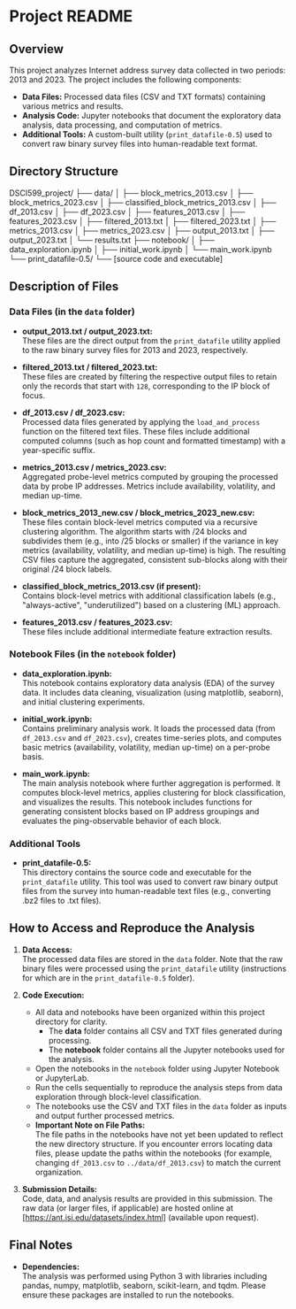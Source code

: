 # Project README

## Overview

This project analyzes Internet address survey data collected in two periods: 2013 and 2023. The project includes the following components:

- **Data Files:** Processed data files (CSV and TXT formats) containing various metrics and results.
- **Analysis Code:** Jupyter notebooks that document the exploratory data analysis, data processing, and computation of metrics.
- **Additional Tools:** A custom-built utility (`print_datafile-0.5`) used to convert raw binary survey files into human-readable text format.

## Directory Structure

DSCI599_project/ ├── data/ │ ├── block_metrics_2013.csv │ ├── block_metrics_2023.csv │ ├── classified_block_metrics_2013.csv │ ├── df_2013.csv │ ├── df_2023.csv │ ├── features_2013.csv │ ├── features_2023.csv │ ├── filtered_2013.txt │ ├── filtered_2023.txt │ ├── metrics_2013.csv │ ├── metrics_2023.csv │ ├── output_2013.txt │ ├── output_2023.txt │ └── results.txt ├── notebook/ │ ├── data_exploration.ipynb │ ├── initial_work.ipynb │ └── main_work.ipynb └── print_datafile-0.5/ └── [source code and executable]

## Description of Files

### Data Files (in the `data` folder)

- **output_2013.txt / output_2023.txt:**  
  These files are the direct output from the `print_datafile` utility applied to the raw binary survey files for 2013 and 2023, respectively.

- **filtered_2013.txt / filtered_2023.txt:**  
  These files are created by filtering the respective output files to retain only the records that start with `128`, corresponding to the IP block of focus.

- **df_2013.csv / df_2023.csv:**  
  Processed data files generated by applying the `load_and_process` function on the filtered text files. These files include additional computed columns (such as hop count and formatted timestamp) with a year-specific suffix.

- **metrics_2013.csv / metrics_2023.csv:**  
  Aggregated probe-level metrics computed by grouping the processed data by probe IP addresses. Metrics include availability, volatility, and median up-time.

- **block_metrics_2013_new.csv / block_metrics_2023_new.csv:**  
  These files contain block-level metrics computed via a recursive clustering algorithm. The algorithm starts with /24 blocks and subdivides them (e.g., into /25 blocks or smaller) if the variance in key metrics (availability, volatility, and median up-time) is high. The resulting CSV files capture the aggregated, consistent sub-blocks along with their original /24 block labels.

- **classified_block_metrics_2013.csv (if present):**  
  Contains block-level metrics with additional classification labels (e.g., "always-active", "underutilized") based on a clustering (ML) approach.

- **features_2013.csv / features_2023.csv:**  
  These files include additional intermediate feature extraction results.

### Notebook Files (in the `notebook` folder)

- **data_exploration.ipynb:**  
  This notebook contains exploratory data analysis (EDA) of the survey data. It includes data cleaning, visualization (using matplotlib, seaborn), and initial clustering experiments.

- **initial_work.ipynb:**  
  Contains preliminary analysis work. It loads the processed data (from `df_2013.csv` and `df_2023.csv`), creates time-series plots, and computes basic metrics (availability, volatility, median up-time) on a per-probe basis.

- **main_work.ipynb:**  
  The main analysis notebook where further aggregation is performed. It computes block-level metrics, applies clustering for block classification, and visualizes the results. This notebook includes functions for generating consistent blocks based on IP address groupings and evaluates the ping-observable behavior of each block.

### Additional Tools

- **print_datafile-0.5:**  
  This directory contains the source code and executable for the `print_datafile` utility. This tool was used to convert raw binary output files from the survey into human-readable text files (e.g., converting .bz2 files to .txt files).

## How to Access and Reproduce the Analysis

1. **Data Access:**  
   The processed data files are stored in the `data` folder. Note that the raw binary files were processed using the `print_datafile` utility (instructions for which are in the `print_datafile-0.5` folder).

2. **Code Execution:**  
   - All data and notebooks have been organized within this project directory for clarity.  
     - The **data** folder contains all CSV and TXT files generated during processing.  
     - The **notebook** folder contains all the Jupyter notebooks used for the analysis.
   - Open the notebooks in the `notebook` folder using Jupyter Notebook or JupyterLab.
   - Run the cells sequentially to reproduce the analysis steps from data exploration through block-level classification.
   - The notebooks use the CSV and TXT files in the `data` folder as inputs and output further processed metrics.
   - **Important Note on File Paths:**  
     The file paths in the notebooks have not yet been updated to reflect the new directory structure. If you encounter errors locating data files, please update the paths within the notebooks (for example, changing `df_2013.csv` to `../data/df_2013.csv`) to match the current organization.

3. **Submission Details:**  
   Code, data, and analysis results are provided in this submission. The raw data (or larger files, if applicable) are hosted online at [https://ant.isi.edu/datasets/index.html] (available upon request).

## Final Notes

- **Dependencies:**  
  The analysis was performed using Python 3 with libraries including pandas, numpy, matplotlib, seaborn, scikit-learn, and tqdm. Please ensure these packages are installed to run the notebooks.
